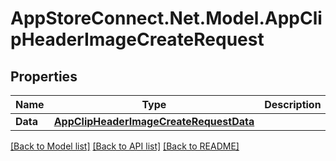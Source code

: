 # AppStoreConnect.Net.Model.AppClipHeaderImageCreateRequest

## Properties

Name | Type | Description | Notes
------------ | ------------- | ------------- | -------------
**Data** | [**AppClipHeaderImageCreateRequestData**](AppClipHeaderImageCreateRequestData.md) |  | 

[[Back to Model list]](../README.md#documentation-for-models) [[Back to API list]](../README.md#documentation-for-api-endpoints) [[Back to README]](../README.md)

